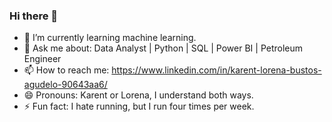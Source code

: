 ### Hi there 👋


- 🌱 I’m currently learning machine learning.
- 💬 Ask me about:  Data Analyst | Python | SQL | Power BI | Petroleum Engineer
- 📫 How to reach me: https://www.linkedin.com/in/karent-lorena-bustos-agudelo-90643aa6/
- 😄 Pronouns: Karent or Lorena, I understand both ways.
- ⚡ Fun fact: I hate running, but I run four times per week. 
